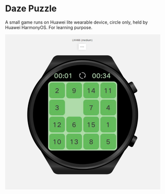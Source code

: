 # Daze Puzzle
A small game runs on Huawei lite wearable device, circle only, held by Huawei HarmonyOS. For learning purpose.

![Watch](./publish/images/1.png)
